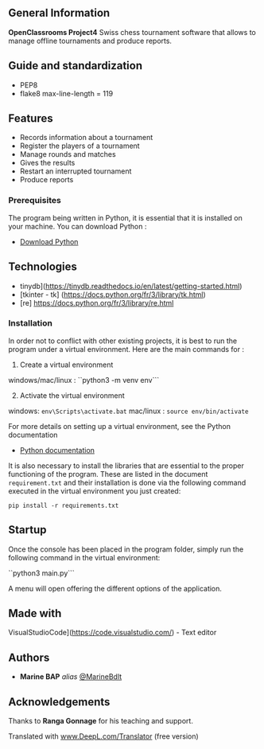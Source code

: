 ## General Information
**OpenClassrooms Project4**
Swiss chess tournament software that allows to manage offline tournaments and produce reports.

## Guide and standardization
* PEP8
* flake8 max-line-length = 119

## Features

* Records information about a tournament
* Register the players of a tournament
* Manage rounds and matches
* Gives the results
* Restart an interrupted tournament
* Produce reports

### Prerequisites

The program being written in Python, it is essential that it is installed on your machine. You can download Python :
* [Download Python](https://www.python.org/downloads/)  

## Technologies

* tinydb](https://tinydb.readthedocs.io/en/latest/getting-started.html)
* [tkinter - tk] (https://docs.python.org/fr/3/library/tk.html)
* [re] https://docs.python.org/fr/3/library/re.html


### Installation

In order not to conflict with other existing projects, it is best to run the program under a virtual environment.
Here are the main commands for :

1. Create a virtual environment 

windows/mac/linux : ``python3 -m venv env```

2. Activate the virtual environment

windows: ``env\Scripts\activate.bat``
mac/linux : ```source env/bin/activate```

For more details on setting up a virtual environment, see the Python documentation
* [Python documentation](https://docs.python.org/fr/3.6/tutorial/venv.html/)  

It is also necessary to install the libraries that are essential to the proper functioning of the program. These are listed in the document ``requirement.txt`` and their installation is done via the following command executed in the virtual environment you just created:

``pip install -r requirements.txt``

## Startup

Once the console has been placed in the program folder, simply run the following command in the virtual environment:

``python3 main.py```

A menu will open offering the different options of the application. 

## Made with
VisualStudioCode](https://code.visualstudio.com/) - Text editor

## Authors

* **Marine BAP** _alias_ [@MarineBdlt](https://github.com/outout14)


## Acknowledgements

Thanks to **Ranga Gonnage** for his teaching and support.

Translated with www.DeepL.com/Translator (free version)